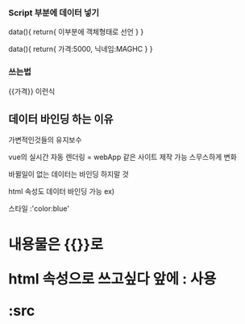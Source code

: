 ### Script 부분에 데이터 넣기

data(){
    return{
        이부분에 객체형태로 선언
    }
}


data(){
    return{
        가격:5000,
        닉네임:MAGHC
    }
}

### 쓰는법 

{{가격}} 이런식
 

## 데이터 바인딩 하는 이유 
가변적인것들의 유지보수 

vue의 실시간 자동 렌더링 = webApp 같은 사이트 제작 가능 
스무스하게 변화

바뀔일이 없는 데이터는 바인딩 하지말 것 

html 속성도 데이터 바인딩 가능
ex)

스타일 :'color:blue' 
<h1 :style = "스타일">

내용물은 {{}}로 

html 속성으로 쓰고싶다 앞에 : 사용  

:src 






